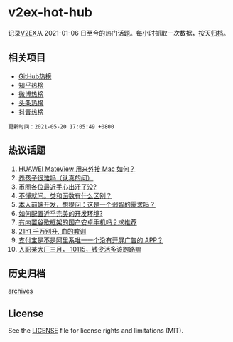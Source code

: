 # v2ex-hot-hub

 记录[V2EX](https://www.v2ex.com/)从 2021-01-06 日至今的热门话题。每小时抓取一次数据，按天[归档](archives)。
 
 ## 相关项目

- [GitHub热榜](https://github.com/snaildev/github-hot-hub)
- [知乎热榜](https://github.com/snaildev/zhihu-hot-hub)
- [微博热榜](https://github.com/snaildev/weibo-hot-hub)
- [头条热榜](https://github.com/snaildev/toutiao-hot-hub)
- [抖音热榜](https://github.com/snaildev/douyin-hot-hub)


 `更新时间：2021-05-20 17:05:49 +0800`

## 热议话题

1. [HUAWEI MateView 用来外接 Mac 如何？](https://www.v2ex.com/t/777946)
1. [养孩子很难吗（认真的问）](https://www.v2ex.com/t/778012)
1. [币圈各位最近手心出汗了没?](https://www.v2ex.com/t/778035)
1. [不懂就问。类和函数有什么区别？](https://www.v2ex.com/t/778049)
1. [本人前端开发，想提问：这是一个弱智的需求吗？](https://www.v2ex.com/t/777955)
1. [如何配置近乎完美的开发环境?](https://www.v2ex.com/t/777966)
1. [有内置谷歌框架的国产安卓手机吗？求推荐](https://www.v2ex.com/t/777997)
1. [21h1 千万别升, 血的教训](https://www.v2ex.com/t/778047)
1. [支付宝是不是阿里系唯一一个没有开屏广告的 APP？](https://www.v2ex.com/t/778082)
1. [入职某大厂三月， 10115，钱少活多该跑路嘛](https://www.v2ex.com/t/778019)

## 历史归档

[archives](archives)

## License

See the [LICENSE](LICENSE) file for license rights and limitations (MIT).
